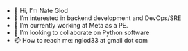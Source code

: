 - 👋 Hi, I’m Nate Glod
- 👀 I’m interested in backend development and DevOps/SRE
- 🌱 I’m currently working at Meta as a PE.
- 💞️ I’m looking to collaborate on Python software
- 📫 How to reach me: nglod33 at gmail dot com
